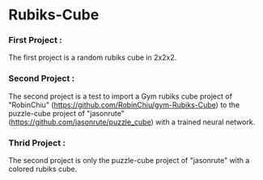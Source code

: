 # Rubiks-Cube

### First Project :

The first project is a random rubiks cube in 2x2x2.

### Second Project :
 
The second project is a test to import a Gym rubiks cube project of "RobinChiu" (https://github.com/RobinChiu/gym-Rubiks-Cube) to the puzzle-cube project of "jasonrute" (https://github.com/jasonrute/puzzle_cube) with a trained neural network.

### Thrid Project :

The second project is only the puzzle-cube project of "jasonrute" with a colored rubiks cube.

